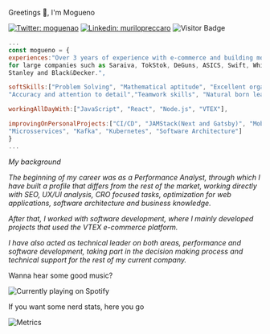 Greetings 🖖, I'm Mogueno

   [![Twitter: moguenao](https://img.shields.io/twitter/follow/Moguenao?style=social)](https://twitter.com/Moguenao)
   [![Linkedin: murilopreccaro](https://img.shields.io/badge/-Murilo%20Preccaro-blue?style=flat-square&logo=Linkedin&logoColor=white&link=https://www.linkedin.com/in/murilo-preccaro-565050169/)](https://www.linkedin.com/in/murilo-preccaro-565050169/)
   ![Visitor Badge](https://visitor-badge.laobi.icu/badge?page_id=mogueno.mogueno)
   
   ```js
...
const mogueno = {
   experiences:"Over 3 years of experience with e-commerce and building modern web applications 
   for large companies such as Saraiva, TokStok, DeGuns, ASICS, Swift, Whirlpool , 
   Stanley and Black&Decker.",
   
   softSkills:["Problem Solving", "Mathematical aptitude", "Excellent organisational and time management skills",
   "Accuracy and attention to detail","Teamwork skills", "Natural born leader"],
   
   workingAllDayWith:["JavaScript", "React", "Node.js", "VTEX"],
   
   improvingOnPersonalProjects:["CI/CD", "JAMStack(Next and Gatsby)", "Mobile Development", "Docker", "GoLang",
   "Microsservices", "Kafka", "Kubernetes", "Software Architecture"]
}
...
```

   _My background_
   
   _The beginning of my career was as a Performance Analyst, through which I have 
   built a profile that differs from the rest of the market, working directly with SEO, 
   UX/UI analysis, CRO focused tasks, optimization for web applications, software 
   architecture and business knowledge._

   _After that, I worked with software development, where I mainly developed projects 
   that used the VTEX e-commerce platform._
   
   _I have also acted as technical leader on both areas, performance and software 
   development, taking part in the decision making process and technical support for 
   the rest of my current company._

 Wanna hear some good music?
 
 ![Currently playing on Spotify](https://spotify-github-profile.vercel.app/api/view.svg?uid=12148950172&cover_image=true&theme=default)
  
  If you want some nerd stats, here you go 

 ![Metrics](https://metrics.lecoq.io/mogueno?template=terminal&repositories.forks=true&config.timezone=America%2FSao_Paulo)





   




   
  
 


